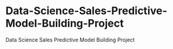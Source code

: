 # Data-Science-Sales-Predictive-Model-Building-Project
Data Science Sales Predictive Model Building Project
